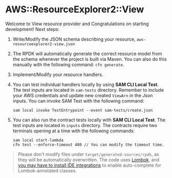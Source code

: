 # AWS::ResourceExplorer2::View

Welcome to View resource provider and Congratulations on starting development! Next steps:

1. Write/Modify the JSON schema describing your resource, `aws-resourceexplorer2-view.json`
2. The RPDK will automatically generate the correct resource model from the schema whenever the project
   is built via Maven. You can also do this manually with the following command: `cfn generate`.
3. Implement/Modify your resource handlers.
4. You can test individual handlers locally by using **SAM CLI Local Test**. The test inputs are located in
   `sam-tests` directory. Remember to include your AWS credentials and update new created `ViewArn`
   in the Json inputs. You can invoke SAM Test with the following command:

   `sam local invoke TestEntrypoint --event sam-tests/create.json`
5. You can also run the contract tests locally with **SAM CLI Local Test**. The test inputs are located in
   `inputs` directory. The contracts require two terminals opening at a time with the following commands:
   ```
   sam local start-lambda
   cfn test --enforce-timeout 480 // You can modify the timeout time.
   ```

> Please don't modify files under `target/generated-sources/rpdk`, as they will be automatically overwritten.
The code uses [Lombok](https://projectlombok.org/), and [you may have to install IDE integrations](https://projectlombok.org/setup/overview) to enable auto-complete for Lombok-annotated classes.
